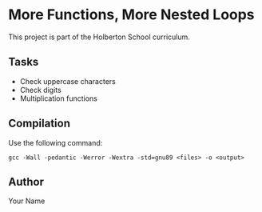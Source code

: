 # More Functions, More Nested Loops

This project is part of the Holberton School curriculum.

## Tasks
- Check uppercase characters
- Check digits
- Multiplication functions

## Compilation
Use the following command:
```
gcc -Wall -pedantic -Werror -Wextra -std=gnu89 <files> -o <output>
```

## Author
Your Name

